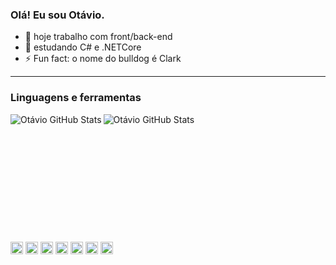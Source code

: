 ### Olá! Eu sou Otávio.
- 🔭 hoje trabalho com front/back-end
- 🌱 estudando C# e .NETCore
- ⚡ Fun fact: o nome do bulldog é Clark
---
### Linguagens e ferramentas
<img align="left" alt="Otávio GitHub Stats" src="https://github-readme-stats.vercel.app/api?username=otavio-Pucharelli&show_icons=true&hide_border=true&theme=dracula&count_private=true"/>
<img align="left" alt="Otávio GitHub Stats" src="https://github-readme-stats.vercel.app/api/top-langs?username=otavio-Pucharelli&theme=dracula&langs_count=8&hide_border=true"/>
<br><br><br><br><br><br><br><br><br><br><br><br>
<i><img height="20" src="https://img.shields.io/badge/HTML5-E34F26?style=for-the-badge&logo=html5&logoColor=white">
<img height="20" src="https://img.shields.io/badge/CSS3-1572B6?style=for-the-badge&logo=css3&logoColor=white">
<img height="20" src="https://img.shields.io/badge/JavaScript-323330?style=for-the-badge&logo=javascript&logoColor=F7DF1E">
<img height="20" src="https://img.shields.io/badge/PHP-777BB4?style=for-the-badge&logo=php&logoColor=white">
<img height="20" src="https://img.shields.io/badge/MySQL-005C84?style=for-the-badge&logo=mysql&logoColor=white">
<img height="20" src="https://img.shields.io/badge/Visual_Studio_Code-0078D4?style=for-the-badge&logo=visual%20studio%20code&logoColor=white">
<img height="20" src="https://img.shields.io/badge/Visual_Studio-5C2D91?style=for-the-badge&logo=visual%20studio&logoColor=white">


